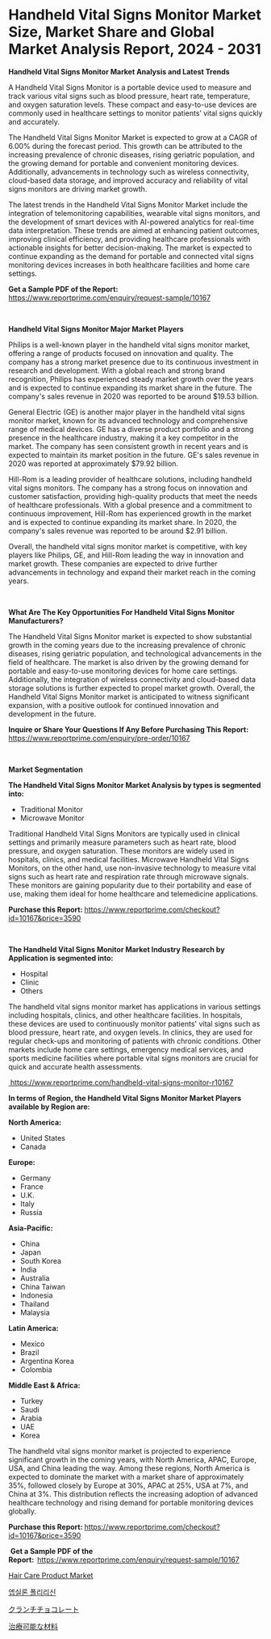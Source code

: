 <p><h1>Handheld Vital Signs Monitor Market Size, Market Share and Global Market Analysis Report, 2024 - 2031</h1></p><p><strong>Handheld Vital Signs Monitor Market Analysis and Latest Trends</strong></p>
<p><p>A Handheld Vital Signs Monitor is a portable device used to measure and track various vital signs such as blood pressure, heart rate, temperature, and oxygen saturation levels. These compact and easy-to-use devices are commonly used in healthcare settings to monitor patients’ vital signs quickly and accurately.</p><p>The Handheld Vital Signs Monitor Market is expected to grow at a CAGR of 6.00% during the forecast period. This growth can be attributed to the increasing prevalence of chronic diseases, rising geriatric population, and the growing demand for portable and convenient monitoring devices. Additionally, advancements in technology such as wireless connectivity, cloud-based data storage, and improved accuracy and reliability of vital signs monitors are driving market growth.</p><p>The latest trends in the Handheld Vital Signs Monitor Market include the integration of telemonitoring capabilities, wearable vital signs monitors, and the development of smart devices with AI-powered analytics for real-time data interpretation. These trends are aimed at enhancing patient outcomes, improving clinical efficiency, and providing healthcare professionals with actionable insights for better decision-making. The market is expected to continue expanding as the demand for portable and connected vital signs monitoring devices increases in both healthcare facilities and home care settings.</p></p>
<p><strong>Get a Sample PDF of the Report:&nbsp;</strong> <a href="https://www.reportprime.com/enquiry/request-sample/10167">https://www.reportprime.com/enquiry/request-sample/10167</a></p>
<p>&nbsp;</p>
<p><strong>Handheld Vital Signs Monitor Major Market Players</strong></p>
<p><p>Philips is a well-known player in the handheld vital signs monitor market, offering a range of products focused on innovation and quality. The company has a strong market presence due to its continuous investment in research and development. With a global reach and strong brand recognition, Philips has experienced steady market growth over the years and is expected to continue expanding its market share in the future. The company's sales revenue in 2020 was reported to be around $19.53 billion.</p><p>General Electric (GE) is another major player in the handheld vital signs monitor market, known for its advanced technology and comprehensive range of medical devices. GE has a diverse product portfolio and a strong presence in the healthcare industry, making it a key competitor in the market. The company has seen consistent growth in recent years and is expected to maintain its market position in the future. GE's sales revenue in 2020 was reported at approximately $79.92 billion.</p><p>Hill-Rom is a leading provider of healthcare solutions, including handheld vital signs monitors. The company has a strong focus on innovation and customer satisfaction, providing high-quality products that meet the needs of healthcare professionals. With a global presence and a commitment to continuous improvement, Hill-Rom has experienced growth in the market and is expected to continue expanding its market share. In 2020, the company's sales revenue was reported to be around $2.91 billion.</p><p>Overall, the handheld vital signs monitor market is competitive, with key players like Philips, GE, and Hill-Rom leading the way in innovation and market growth. These companies are expected to drive further advancements in technology and expand their market reach in the coming years.</p></p>
<p>&nbsp;</p>
<p><strong>What Are The Key Opportunities For Handheld Vital Signs Monitor Manufacturers?</strong></p>
<p><p>The Handheld Vital Signs Monitor market is expected to show substantial growth in the coming years due to the increasing prevalence of chronic diseases, rising geriatric population, and technological advancements in the field of healthcare. The market is also driven by the growing demand for portable and easy-to-use monitoring devices for home care settings. Additionally, the integration of wireless connectivity and cloud-based data storage solutions is further expected to propel market growth. Overall, the Handheld Vital Signs Monitor market is anticipated to witness significant expansion, with a positive outlook for continued innovation and development in the future.</p></p>
<p><strong>Inquire or Share Your Questions If Any Before Purchasing This Report:</strong> <a href="https://www.reportprime.com/enquiry/pre-order/10167">https://www.reportprime.com/enquiry/pre-order/10167</a></p>
<p>&nbsp;</p>
<p><strong>Market Segmentation</strong></p>
<p><strong>The Handheld Vital Signs Monitor Market Analysis by types is segmented into:</strong></p>
<p><ul><li>Traditional Monitor</li><li>Microwave Monitor</li></ul></p>
<p><p>Traditional Handheld Vital Signs Monitors are typically used in clinical settings and primarily measure parameters such as heart rate, blood pressure, and oxygen saturation. These monitors are widely used in hospitals, clinics, and medical facilities. Microwave Handheld Vital Signs Monitors, on the other hand, use non-invasive technology to measure vital signs such as heart rate and respiration rate through microwave signals. These monitors are gaining popularity due to their portability and ease of use, making them ideal for home healthcare and telemedicine applications.</p></p>
<p><strong>Purchase this Report:&nbsp;</strong><a href="https://www.reportprime.com/checkout?id=10167&price=3590">https://www.reportprime.com/checkout?id=10167&price=3590</a></p>
<p>&nbsp;</p>
<p><strong>The Handheld Vital Signs Monitor Market Industry Research by Application is segmented into:</strong></p>
<p><ul><li>Hospital</li><li>Clinic</li><li>Others</li></ul></p>
<p><p>The handheld vital signs monitor market has applications in various settings including hospitals, clinics, and other healthcare facilities. In hospitals, these devices are used to continuously monitor patients' vital signs such as blood pressure, heart rate, and oxygen levels. In clinics, they are used for regular check-ups and monitoring of patients with chronic conditions. Other markets include home care settings, emergency medical services, and sports medicine facilities where portable vital signs monitors are crucial for quick and accurate health assessments.</p></p>
<p><a href="https://www.reportprime.com/handheld-vital-signs-monitor-r10167">&nbsp;https://www.reportprime.com/handheld-vital-signs-monitor-r10167</a></p>
<p><strong>In terms of Region, the Handheld Vital Signs Monitor Market Players available by Region are:</strong></p>
<p>
    <p> <strong> North America: </strong>
        <ul>
            <li>United States</li>
            <li>Canada</li>
        </ul>
        </p> 
    <p> <strong> Europe: </strong>
        <ul>
            <li>Germany</li>
            <li>France</li>
            <li>U.K.</li>
            <li>Italy</li>
            <li>Russia</li>
        </ul>
        </p> 
    <p> <strong> Asia-Pacific: </strong>
        <ul>
            <li>China</li>
            <li>Japan</li>
            <li>South Korea</li>
            <li>India</li>
            <li>Australia</li>
            <li>China Taiwan</li>
            <li>Indonesia</li>
            <li>Thailand</li>
            <li>Malaysia</li>
        </ul>
        </p> 
    <p> <strong> Latin America: </strong>
        <ul>
            <li>Mexico</li>
            <li>Brazil</li>
            <li>Argentina Korea</li>
            <li>Colombia</li>
        </ul>
        </p> 
    <p> <strong> Middle East & Africa: </strong>
        <ul>
            <li>Turkey</li>
            <li>Saudi</li>
            <li>Arabia</li>
            <li>UAE</li>
            <li>Korea</li>
        </ul>
    </p>
    </p>
<p><p>The handheld vital signs monitor market is projected to experience significant growth in the coming years, with North America, APAC, Europe, USA, and China leading the way. Among these regions, North America is expected to dominate the market with a market share of approximately 35%, followed closely by Europe at 30%, APAC at 25%, USA at 7%, and China at 3%. This distribution reflects the increasing adoption of advanced healthcare technology and rising demand for portable monitoring devices globally.</p></p>
<p><strong>Purchase this Report: </strong><a href="https://www.reportprime.com/checkout?id=10167&price=3590">https://www.reportprime.com/checkout?id=10167&price=3590</a></p>
<p>&nbsp;<strong>Get a Sample PDF of the Report:&nbsp;&nbsp;</strong><a href="https://www.reportprime.com/enquiry/request-sample/10167">https://www.reportprime.com/enquiry/request-sample/10167</a></p>
<p><strong></strong></p>
<p><p><a href="https://issuu.com/reportprime-2/docs/hair-care-product-market-size-2030.pptx">Hair Care Product Market</a></p><p><a href="https://github.com/rustymarie2024/Market-Research-Report-List-1/blob/main/950739574162.md">엡실론 폴리리신</a></p><p><a href="https://github.com/mares423/Market-Research-Report-List-1/blob/main/203698079265.md">クランチチョコレート</a></p><p><a href="https://github.com/FredaJerde/Market-Research-Report-List-1/blob/main/302138079266.md">治療可能な材料</a></p></p>